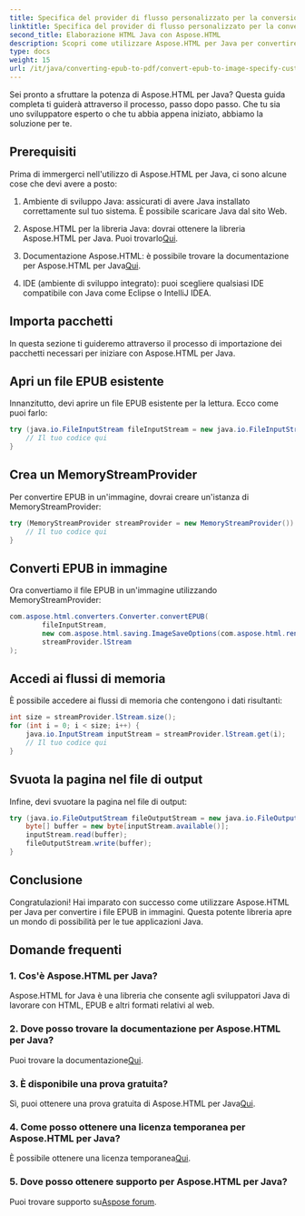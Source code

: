 ```yaml
---
title: Specifica del provider di flusso personalizzato per la conversione da EPUB a immagine
linktitle: Specifica del provider di flusso personalizzato per la conversione da EPUB a immagine
second_title: Elaborazione HTML Java con Aspose.HTML
description: Scopri come utilizzare Aspose.HTML per Java per convertire file EPUB in immagini con questa guida passo passo.
type: docs
weight: 15
url: /it/java/converting-epub-to-pdf/convert-epub-to-image-specify-custom-stream-provider/
---
```


Sei pronto a sfruttare la potenza di Aspose.HTML per Java? Questa guida completa ti guiderà attraverso il processo, passo dopo passo. Che tu sia uno sviluppatore esperto o che tu abbia appena iniziato, abbiamo la soluzione per te. 

## Prerequisiti

Prima di immergerci nell'utilizzo di Aspose.HTML per Java, ci sono alcune cose che devi avere a posto:

1. Ambiente di sviluppo Java: assicurati di avere Java installato correttamente sul tuo sistema. È possibile scaricare Java dal sito Web.

2.  Aspose.HTML per la libreria Java: dovrai ottenere la libreria Aspose.HTML per Java. Puoi trovarlo[Qui](https://releases.aspose.com/html/java/).

3.  Documentazione Aspose.HTML: è possibile trovare la documentazione per Aspose.HTML per Java[Qui](https://reference.aspose.com/html/java/).

4. IDE (ambiente di sviluppo integrato): puoi scegliere qualsiasi IDE compatibile con Java come Eclipse o IntelliJ IDEA.

## Importa pacchetti

In questa sezione ti guideremo attraverso il processo di importazione dei pacchetti necessari per iniziare con Aspose.HTML per Java.

## Apri un file EPUB esistente

Innanzitutto, devi aprire un file EPUB esistente per la lettura. Ecco come puoi farlo:

```java
try (java.io.FileInputStream fileInputStream = new java.io.FileInputStream(Resources.input("input.epub"))) {
    // Il tuo codice qui
}
```

## Crea un MemoryStreamProvider

Per convertire EPUB in un'immagine, dovrai creare un'istanza di MemoryStreamProvider:

```java
try (MemoryStreamProvider streamProvider = new MemoryStreamProvider()) {
    // Il tuo codice qui
}
```

## Converti EPUB in immagine

Ora convertiamo il file EPUB in un'immagine utilizzando MemoryStreamProvider:

```java
com.aspose.html.converters.Converter.convertEPUB(
        fileInputStream,
        new com.aspose.html.saving.ImageSaveOptions(com.aspose.html.rendering.image.ImageFormat.Jpeg),
        streamProvider.lStream
);
```

## Accedi ai flussi di memoria

È possibile accedere ai flussi di memoria che contengono i dati risultanti:

```java
int size = streamProvider.lStream.size();
for (int i = 0; i < size; i++) {
    java.io.InputStream inputStream = streamProvider.lStream.get(i);
    // Il tuo codice qui
}
```

## Svuota la pagina nel file di output

Infine, devi svuotare la pagina nel file di output:

```java
try (java.io.FileOutputStream fileOutputStream = new java.io.FileOutputStream(Resources.output("page_{" + (i + 1) + "}.jpg"))) {
    byte[] buffer = new byte[inputStream.available()];
    inputStream.read(buffer);
    fileOutputStream.write(buffer);
}
```

## Conclusione

Congratulazioni! Hai imparato con successo come utilizzare Aspose.HTML per Java per convertire i file EPUB in immagini. Questa potente libreria apre un mondo di possibilità per le tue applicazioni Java.

## Domande frequenti

### 1. Cos'è Aspose.HTML per Java?

Aspose.HTML for Java è una libreria che consente agli sviluppatori Java di lavorare con HTML, EPUB e altri formati relativi al web.

### 2. Dove posso trovare la documentazione per Aspose.HTML per Java?

 Puoi trovare la documentazione[Qui](https://reference.aspose.com/html/java/).

### 3. È disponibile una prova gratuita?

 Sì, puoi ottenere una prova gratuita di Aspose.HTML per Java[Qui](https://releases.aspose.com/).

### 4. Come posso ottenere una licenza temporanea per Aspose.HTML per Java?

 È possibile ottenere una licenza temporanea[Qui](https://purchase.aspose.com/temporary-license/).

### 5. Dove posso ottenere supporto per Aspose.HTML per Java?

 Puoi trovare supporto su[Aspose forum](https://forum.aspose.com/).
